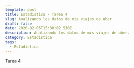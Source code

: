 ```yaml
---
template: post
title: Estadistica - Tarea 4
slug: Analizando los datos de mis viajes de uber
draft: false
date: 2020-02-05T15:30:02.530Z
description: Analizando los datos de mis viajes de uber.
category: Estadistica
tags:
  - Estadistica
---
```

Tarea 4
